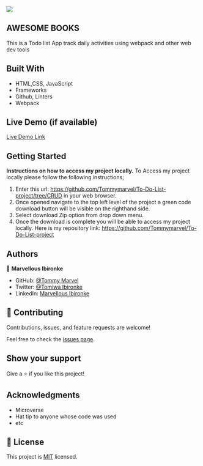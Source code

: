 ![](https://img.shields.io/badge/Microverse-blueviolet)

## **AWESOME BOOKS**
This is a Todo list App track daily activities using webpack and other web dev tools<br />

## Built With

- HTML,CSS, JavaScript
- Frameworks
- Github, Linters
- Webpack

## Live Demo (if available)

[Live Demo Link](https://tommymarvel.github.io/To-Do-List-project/)

## Getting Started

**Instructions on how to access my project locally.**
 To Access my project locally please follow the following instructions;
1. Enter this url:  https://github.com/Tommymarvel/To-Do-List-project/tree/CRUD in your web browser.
2. Once opened navigate to the top left level of the project a green code download button will be visible on the righthand side.
3. Select download Zip option from drop down menu.
4. Once the download is complete you will be able to access my project locally.
Here is my repository link: https://github.com/Tommymarvel/To-Do-List-project
## Authors

👤 **Marvellous Ibironke**

- GitHub: [@Tommy Marvel](https://github.com/Tommymarvel)
- Twitter: [@Tomiwa Ibironke](https://twitter.com/tomiwa_ibironke)
- LinkedIn: [Marvellous Ibironke](https://www.linkedin.com/in/marvellous-ibironke-54026b231/)

## 🤝 Contributing

Contributions, issues, and feature requests are welcome!

Feel free to check the [issues page](../../issues/).

## Show your support

Give a ⭐️ if you like this project!

## Acknowledgments
- Microverse
- Hat tip to anyone whose code was used
- etc

## 📝 License

This project is [MIT](./MIT.md) licensed.